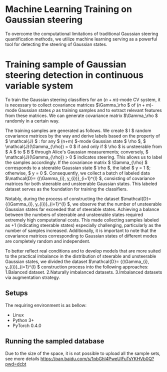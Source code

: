# Machine Learning Training on Gaussian steering

To overcome the computational limitations of traditional Gaussian steering quantification methods, we utilize  machine learning serving as a powerful tool for detecting the steering of Gaussian states.

# Training sample of Gaussian steering detection in continuous variable system

To train the Gaussian steering classifiers for an $(n+m)$-mode CV system, it is necessary to collect covariance matrices $\Gamma_\rho $ of $(n+m)$-mode Gaussian states $\rho$ as training samples and to extract relevant features from these matrices. We can generate covariance matrix $\Gamma_\rho $ randomly in a certain way.

The training samples are generated as follows. We create $ l $ random covariance matrices by the way and derive labels based on the property of  $ \mathcal{J} $ : for any $ (n+m) $-mode Gaussian state $ \rho $, $ \mathcal{J}(\Gamma_{\rho}) = 0 $ if and only if $ \rho $ is unsteerable from $ A $ to $ B $ through Alice's Gaussian measurements; conversely, $ \mathcal{J}(\Gamma_{\rho}) > 0 $ indicates steering. This allows us to label the samples accordingly. If the covariance matrix $ \Gamma_{\rho} $ corresponds to a steerable Gaussian state $ \rho $, the label $ y = 1 $; otherwise, $ y = 0 $. Consequently, we collect a batch of labeled data $\mathcal{D}=  \{(\Gamma_{i}, y_{i})\}_{i=1}^{l} $, consisting of covariance matrices for both steerable and unsteerable Gaussian states. This labeled dataset serves as the foundation for training the classifiers.

Notably, during the process of constructing the dataset $\mathcal{D}=  \{(\Gamma_{i}, y_{i})\}_{i=1}^{l} $, we observe that the number of unsteerable Gaussian states far exceeded that of steerable states. Achieving a balance between the numbers of steerable and unsteerable states required extremely high computational costs. This made collecting samples labeled as +1 (indicating steerable states) especially challenging, particularly as the number of samples increased. Additionally, it is important to note that the covariance matrices corresponding to Gaussian states of different modes are completely random and independent.

To better reflect real conditions and to develop models that are more suited to the practical imbalance in the distribution of steerable and unsteerable Gaussian states, we divided the dataset  $\mathcal{D}= \{(\Gamma_{i}, y_{i})\}_{i=1}^{l} $ construction process into the following approaches:
1.Balanced dataset.
2.Naturally imbalanced datasets.
3.Imbalanced datasets via augmentation strategy.

## Setups
The requiring environment is as bellow:  

- Linux 
- Python 3+
- PyTorch 0.4.0
  
##  Running the sampled database

Due to the size of the space, it is not possible to upload all the sample sets, see more details https://pan.baidu.com/s/1pbGhl4PweUlFuTsYKHVb0Q?pwd=dcbt
